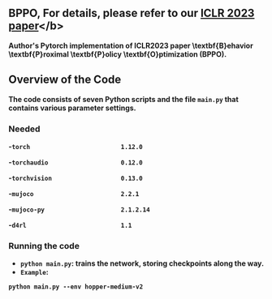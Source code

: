 ## BPPO, For details, please refer to our <b>[ICLR 2023 paper](https://openreview.net/forum?id=3c13LptpIph&referrer=%5Bthe%20profile%20of%20Kun%20LEI%5D(%2Fprofile%3Fid%3D~Kun_LEI1))</b> 
Author's Pytorch implementation of ICLR2023 paper \textbf{B}ehavior \textbf{P}roximal \textbf{P}olicy \textbf{O}ptimization (BPPO).


## Overview of the Code
The code consists of seven Python scripts and the file `main.py` that contains various parameter settings.
### Needed
-`torch                         1.12.0`

-`torchaudio                    0.12.0`

-`torchvision                   0.13.0`

-`mujoco                        2.2.1`

-`mujoco-py                     2.1.2.14`

-`d4rl                          1.1`
### Running the code
- `python main.py`: trains the network, storing checkpoints along the way.
- `Example`: 
```
python main.py --env hopper-medium-v2 
```
